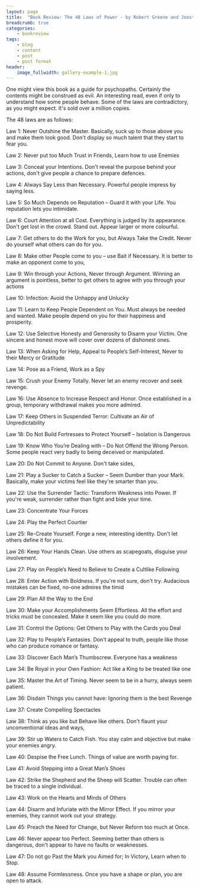 ```yaml
---
layout: page
title:  "Book Review: The 48 Laws of Power - by Robert Greene and Joost Elffers"
breadcrumb: true
categories:
    - bookreview
tags:
    - blog
    - content
    - post
    - post format
header:
    image_fullwidth: gallery-example-1.jpg
---
```

One might view this book as a guide for psychopaths. Certainly the contents might be construed as evil. An interesting read, even if only to understand how some people behave. Some of the laws are contradictory, as you might expect. It's sold over a million copies.

The 48 laws are as follows:

Law 1: Never Outshine the Master. Basically, suck up to those above you and make them look good. Don't display so much talent that they start to fear you.

Law 2: Never put too Much Trust in Friends, Learn how to use Enemies

Law 3: Conceal your Intentions. Don't reveal the purpose behind your actions, don't give people a chance to prepare defences.

Law 4: Always Say Less than Necessary. Powerful people impress by saying less. 

Law 5: So Much Depends on Reputation – Guard it with your Life. You reputation lets you intimidate.

Law 6: Court Attention at all Cost. Everything is judged by its appearance. Don't get lost in the crowd. Stand out. Appear larger or more colourful.

Law 7: Get others to do the Work for you, but Always Take the Credit. Never do yourself what others can do for you.

Law 8: Make other People come to you – use Bait if Necessary. It is better to make an opponent come to you, 

Law 9: Win through your Actions, Never through Argument. Winning an argument is pointless, better to get others to agree with you through your actions

Law 10: Infection: Avoid the Unhappy and Unlucky

Law 11: Learn to Keep People Dependent on You. Must always be needed and wanted. Make people depend on you for their happiness and prosperity.

Law 12: Use Selective Honesty and Generosity to Disarm your Victim. One sincere and honest move will cover over dozens of dishonest ones. 

Law 13: When Asking for Help, Appeal to People’s Self-Interest, Never to their Mercy or Gratitude

Law 14: Pose as a Friend, Work as a Spy 

Law 15: Crush your Enemy Totally. Never let an enemy recover and seek revenge. 

Law 16: Use Absence to Increase Respect and Honor. Once established in a group, temporary withdrawal makes you more admired. 

Law 17: Keep Others in Suspended Terror: Cultivate an Air of Unpredictability

Law 18: Do Not Build Fortresses to Protect Yourself – Isolation is Dangerous

Law 19: Know Who You’re Dealing with – Do Not Offend the Wrong Person. Some people react very badly to being deceived or manipulated.

Law 20: Do Not Commit to Anyone. Don't take sides, 

Law 21: Play a Sucker to Catch a Sucker – Seem Dumber than your Mark. Basically, make your victims feel like they're smarter than you.

Law 22: Use the Surrender Tactic: Transform Weakness into Power. If you're weak, surrender rather than fight and bide your time.

Law 23: Concentrate Your Forces

Law 24: Play the Perfect Courtier

Law 25: Re-Create Yourself. Forge a new, interesting identity. Don't let others define it for you.

Law 26: Keep Your Hands Clean. Use others as scapegoats, disguise your involvement.

Law 27: Play on People’s Need to Believe to Create a Cultlike Following

Law 28: Enter Action with Boldness. If you're not sure, don't try. Audacious mistakes can be fixed, no-one admires the timid

Law 29: Plan All the Way to the End

Law 30: Make your Accomplishments Seem Effortless. All the effort and tricks must be concealed. Make it seem like you could do more.

Law 31: Control the Options: Get Others to Play with the Cards you Deal

Law 32: Play to People’s Fantasies. Don't appeal to truth, people like those who can produce romance or fantasy.

Law 33: Discover Each Man’s Thumbscrew. Everyone has a weakness

Law 34: Be Royal in your Own Fashion: Act like a King to be treated like one

Law 35: Master the Art of Timing. Never seem to be in a hurry, always seem patient.

Law 36: Disdain Things you cannot have: Ignoring them is the best Revenge

Law 37: Create Compelling Spectacles

Law 38: Think as you like but Behave like others. Don't flaunt your unconventional ideas and ways, 

Law 39: Stir up Waters to Catch Fish. You stay calm and objective but make your enemies angry.

Law 40: Despise the Free Lunch. Things of value are worth paying for. 

Law 41: Avoid Stepping into a Great Man’s Shoes

Law 42: Strike the Shepherd and the Sheep will Scatter. Trouble can often be traced to a single individual.

Law 43: Work on the Hearts and Minds of Others

Law 44: Disarm and Infuriate with the Mirror Effect. If you mirror your enemies, they cannot work out your strategy. 

Law 45: Preach the Need for Change, but Never Reform too much at Once.

Law 46: Never appear too Perfect. Seeming better than others is dangerous, don't appear to have no faults or weaknesses. 

Law 47: Do not go Past the Mark you Aimed for; In Victory, Learn when to Stop.

Law 48: Assume Formlessness. Once you have a shape or plan, you are open to attack. 
